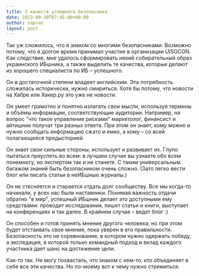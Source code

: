 ```yaml
---
title: 5 качеств успешного безопасника
date: 2013-09-30T07:45:00+00:00
author: sapran
layout: post
---
```

Так уж сложилось, что я знаком со многими безопасниками. Возможно потому, что я долгое время принимал участие в организации UISGCON. Как следствие, мне удалось сформировать некий собирательный образ украинского ИБшника, а также выделить те качества, которые делают из хорошего специалиста по ИБ – успешного.

Он в достаточной степени владеет английским. Эта потребность сложилась исторически, нужно смириться. Хотя бы потому, что новости на Хабре или Хакер.ру это уже не новости.

Он умеет грамотно и понятно излагать свои мысли, используя термины и объёмы информации, соответствующие аудитории. Например, на вопрос "что такое управление рисками" маркетолог, финансист и айтишник получат три разных ответа. При этом он знает, кому можно и нужно сообщать информацию сжато и емко, а кому – со всей полагающейся предысторией.

Он знает свои сильные стороны, использует и развивает их. Глупо пытаться преуспеть во всем: в лучшем случае вы узнаете обо всем понемногу, но экспертом так и не станете. С таким универсальным багажом знаний быть безопасником очень сложно. (Зато легко вести блог или писать статьи в неИБшные журналы.)

Он не стесняется и старается отдать долг сообществу. Все мы когда-то начинали, у всех нас были наставники. Понимая важность отдачи обратно "в мир", успешный ИБшник делает это доступными ему средствами: проводит исследования, пишет статьи и книги, выступает на конференциях и так далее. В крайнем случае – ведет блог :)

Он способен и готов принять мнение другого человека, но при этом будет отстаивать свое мнение, пока уверен в его правильности. Безопасность это не соревнование, в котором нужно одержать победу, а экспедиция, в которой только командный подход и вклад каждого участника дает шанс на достижение цели.

Как-то так. Не могу похвастать, что знаком с кем-то, кто объединяет в себе все эти качества. Но по-моему вот к чему нужно стремиться.